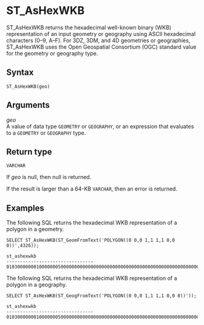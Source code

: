 # ST\_AsHexWKB<a name="ST_AsHexWKB-function"></a>

ST\_AsHexWKB returns the hexadecimal well\-known binary \(WKB\) representation of an input geometry or geography using ASCII hexadecimal characters \(0–9, A–F\)\. For 3DZ, 3DM, and 4D geometries or geographies, ST\_AsHexWKB uses the Open Geospatial Consortium \(OGC\) standard value for the geometry or geography type\. 

## Syntax<a name="ST_AsHexWKB-function-syntax"></a>

```
ST_AsHexWKB(geo)
```

## Arguments<a name="ST_AsHexWKB-function-arguments"></a>

 *geo*   
A value of data type `GEOMETRY` or `GEOGRAPHY`, or an expression that evaluates to a `GEOMETRY` or `GEOGRAPHY` type\.

## Return type<a name="ST_AsHexWKB-function-return"></a>

`VARCHAR`

If *geo* is null, then null is returned\.

If the result is larger than a 64\-KB `VARCHAR`, then an error is returned\. 

## Examples<a name="ST_AsHexWKB-function-examples"></a>

The following SQL returns the hexadecimal WKB representation of a polygon in a geometry\. 

```
SELECT ST_AsHexWKB(ST_GeomFromText('POLYGON((0 0,0 1,1 1,1 0,0 0))',4326));
```

```
st_ashexwkb
--------------------------------
01030000000100000005000000000000000000000000000000000000000000000000000000000000000000F03F000000000000F03F000000000000F03F000000000000F03F000000000000000000000000000000000000000000000000
```

The following SQL returns the hexadecimal WKB representation of a polygon in a geography\. 

```
SELECT ST_AsHexWKB(ST_GeogFromText('POLYGON((0 0,0 1,1 1,1 0,0 0))'));
```

```
st_ashexwkb
--------------------------------
01030000000100000005000000000000000000000000000000000000000000000000000000000000000000F03F000000000000F03F000000000000F03F000000000000F03F000000000000000000000000000000000000000000000000
```